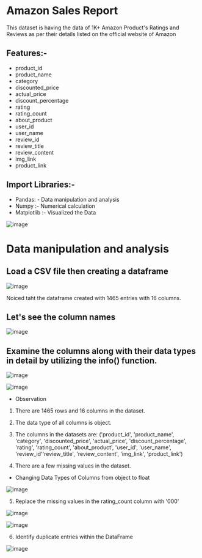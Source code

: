 #                      Amazon Sales Report

This dataset is having the data of 1K+ Amazon Product's Ratings and Reviews as per their details listed on the official website of Amazon
## Features:-
*	product_id
*	product_name
*	category	
*	discounted_price	
*	actual_price	
*	discount_percentage	
*	rating	
*	rating_count	
*	about_product	
*	user_id	
*	user_name	
*	review_id	
*	review_title	
*	review_content	
*	img_link	
*	product_link

## Import Libraries:-
*	Pandas: - Data manipulation and analysis
*  Numpy :- Numerical calculation
*	Matplotlib :- Visualized the Data


![image](https://github.com/user-attachments/assets/2b2c6311-c0b8-4461-b69c-0c00e5d3eff1)

# Data manipulation and analysis

## Load a CSV file then creating a dataframe

![image](https://github.com/user-attachments/assets/c93320e7-f5ae-4a7f-8816-4fcfb0844828)

Noiced taht the dataframe created with 1465 entries  with 16 columns.

## Let's see the column names

![image](https://github.com/user-attachments/assets/3cc9d25c-3594-4b81-b950-e61044716af1)

## Examine the columns along with their data types in detail by utilizing the info() function.

![image](https://github.com/user-attachments/assets/8fda046a-12c5-4ab1-8749-4bbce082a561)

![image](https://github.com/user-attachments/assets/1aad3e2c-1d88-4ff2-9ab5-be4770ae7063)

* Observation

1. There are 1465 rows and 16 columns in the dataset.

2. The data type of all columns is object.

3. The columns in the datasets are:
('product_id', 'product_name', 'category', 'discounted_price',
'actual_price', 'discount_percentage', 'rating', 'rating_count',
'about_product', 'user_id', 'user_name', 'review_id''review_title',
'review_content', 'img_link', 'product_link')

4. There are a few missing values in the dataset.

* Changing Data Types of Columns from object to float

![image](https://github.com/user-attachments/assets/5e1d5b05-6387-4873-8512-97fd5bbd278c)

5. Replace the missing values in the rating_count column with '000'

![image](https://github.com/user-attachments/assets/0a2e5a1d-101f-447a-af7e-8b479f9c198d)

![image](https://github.com/user-attachments/assets/a60671d9-4d38-4fe3-acb8-097faa181dce)

 
6. Identify duplicate entries within the DataFrame

![image](https://github.com/user-attachments/assets/254bd2ff-c70d-4c93-aff1-af1acb822915)
